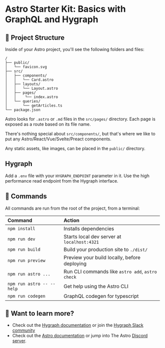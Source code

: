 # Astro Starter Kit: Basics with GraphQL and Hygraph

## 🚀 Project Structure

Inside of your Astro project, you'll see the following folders and files:

```text
/
├── public/
│   └── favicon.svg
├── src/
│   ├── components/
│   │   └── Card.astro
│   ├── layouts/
│   │   └── Layout.astro
│   ├── pages/
│   │    └── index.astro
│   └── queries/
│       └── getArticles.ts
└── package.json
```

Astro looks for `.astro` or `.md` files in the `src/pages/` directory. Each page is exposed as a route based on its file name.

There's nothing special about `src/components/`, but that's where we like to put any Astro/React/Vue/Svelte/Preact components.

Any static assets, like images, can be placed in the `public/` directory.

## Hygraph

Add a `.env` file with your `HYGRAPH_ENDPOINT` parameter in it. Use the high performance read endpoint from the Hygraph interface.

## 🧞 Commands

All commands are run from the root of the project, from a terminal:

| Command                   | Action                                           |
| :------------------------ | :----------------------------------------------- |
| `npm install`             | Installs dependencies                            |
| `npm run dev`             | Starts local dev server at `localhost:4321`      |
| `npm run build`           | Build your production site to `./dist/`          |
| `npm run preview`         | Preview your build locally, before deploying     |
| `npm run astro ...`       | Run CLI commands like `astro add`, `astro check` |
| `npm run astro -- --help` | Get help using the Astro CLI                     |
| `npm run codegen`         | GraphQL codegen for typescript                   |

## 👀 Want to learn more?

- Check out the [Hygraph documentation](https://hygraph.com/docs) or join the [Hygraph Slack community](https://slack.hygraph.com)
- Check out the [Astro documentation](https://docs.astro.build) or jump into The Astro [Discord server](https://astro.build/chat).
